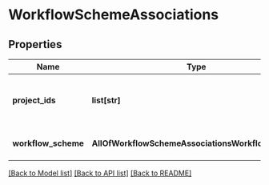 # WorkflowSchemeAssociations

## Properties
Name | Type | Description | Notes
------------ | ------------- | ------------- | -------------
**project_ids** | **list[str]** | The list of projects that use the workflow scheme. | 
**workflow_scheme** | **AllOfWorkflowSchemeAssociationsWorkflowScheme** | The workflow scheme. | 

[[Back to Model list]](../README.md#documentation-for-models) [[Back to API list]](../README.md#documentation-for-api-endpoints) [[Back to README]](../README.md)

